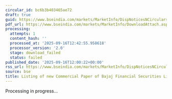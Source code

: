 ```yaml
---
circular_id: bc6b3b403465ae72
draft: true
guid: https://www.bseindia.com/markets/MarketInfo/DispNoticesNCirculars.aspx?Noticeid={3614F9E9-2C10-452C-8E3C-09A599EE5454}&noticeno=20250916-51&dt=09/16/2025&icount=51&totcount=62&flag=0
pdf_url: https://www.bseindia.com/markets/MarketInfo/DownloadAttach.aspx?id=20250916-51&attachedId=
processing:
  attempts: 1
  content_hash: ''
  processed_at: '2025-09-16T12:42:55.958618'
  processor_version: '2.0'
  stage: download_failed
  status: failed
published_date: '2025-09-16T12:00:22+00:00'
rss_url: https://www.bseindia.com/markets/MarketInfo/DispNoticesNCirculars.aspx?Noticeid={3614F9E9-2C10-452C-8E3C-09A599EE5454}&noticeno=20250916-51&dt=09/16/2025&icount=51&totcount=62&flag=0
source: bse
title: Listing of new Commercial Paper of Bajaj Financial Securities Limited
---
```


Processing in progress...